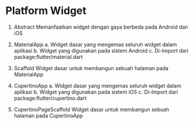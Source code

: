 # Platform Widget

1. Abstract
Memanfaatkan widget dengan gaya berbeda pada Android dan iOS

2. MaterialApp
    a. Widget dasar yang mengemas seluruh widget dalam aplikasi 
    b. Widget yang digunakan pada sistem Android
    c. Di-Import dari package:flutter/material.dart

3. Scaffold 
Widget dasar untuk membangun sebuah halaman pada MaterialApp

4. CupertinoApp
    a. Widget dasar yang mengemas seluruh widget dalam aplikasi
    b. Widget yang digunakan pada sistem iOS
    c. Di-Import dari package:flutter/cupertino.dart

5. CupertinoPageScaffold
Widget dasar untuk membangun sebuah halaman pada CupertinoApp

